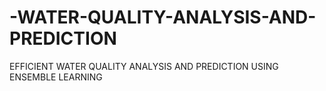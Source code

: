 # -WATER-QUALITY-ANALYSIS-AND-PREDICTION
EFFICIENT WATER QUALITY ANALYSIS AND PREDICTION USING ENSEMBLE LEARNING
